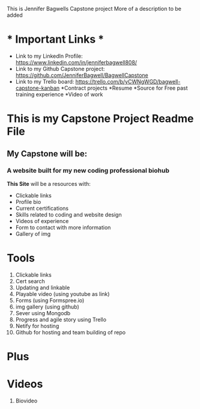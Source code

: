 This is Jennifer Bagwells Capstone project
More of a description to be added
# * Important Links * #
* Link to my LinkedIn Profile: https://www.linkedin.com/in/jenniferbagwell808/
* Link to my Github Capstone project: https://github.com/JenniferBagwell/BagwellCapstone
* Link to my Trello board: https://trello.com/b/yCWNgWGD/bagwell-capstone-kanban
*Contract projects
*Resume
*Source for Free past training experience
*Video of work


# This is my Capstone Project Readme File
## My Capstone will be:
### A website built for my new coding professional biohub
**This Site** will be a resources with:
- Clickable links
- Profile bio
- Current certifications
- Skills related to coding and website design
- Videos of experience
- Form to contact with more information
- Gallery of img

# **Tools** #
1. Clickable links
2. Cert search
3. Updating and linkable
4. Playable video (using youtube as link)
5. Forms (using Formspree.io)
6. img gallery (using github)
7. Sever using Mongodb
8. Progress and agile story using Trello
9. Netify for hosting
10. Github for hosting and team building of repo


# Plus

# **Videos** #
1. Biovideo
